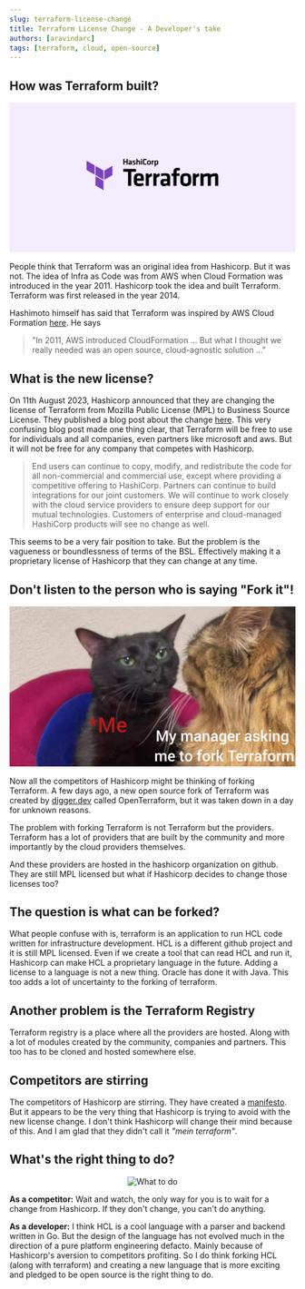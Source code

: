 ```yaml
---
slug: terraform-license-change
title: Terraform License Change - A Developer's take
authors: [aravindarc]
tags: [terraform, cloud, open-source]
---
```


## How was Terraform built?

![Terraform](./assets/terraform.png)

People think that Terraform was an original idea from Hashicorp. But it was not. The idea of Infra as Code was from AWS when Cloud Formation was introduced 
in the year 2011. Hashicorp took the idea and built Terraform. Terraform was first released in the year 2014. 

Hashimoto himself has said that Terraform was inspired by AWS Cloud Formation [here](https://www.hashicorp.com/resources/the-story-of-hashicorp-terraform-with-mitchell-hashimoto).
He says 
> "In 2011, AWS introduced CloudFormation ... But what I thought we really needed was an open source, cloud-agnostic solution ..."

## What is the new license?

On 11th August 2023, Hashicorp announced that they are changing the license of Terraform from Mozilla Public License (MPL) to Business Source License.
They published a blog post about the change [here](https://www.hashicorp.com/blog/hashicorp-adopts-business-source-license). 
This very confusing blog post made one thing clear, that Terraform will be free to use for individuals and all companies, even 
partners like microsoft and aws. But it will not be free for any company that competes with Hashicorp. 

> End users can continue to copy, modify, and redistribute the code for all non-commercial and commercial use, except where providing a competitive offering to HashiCorp. Partners can continue to build integrations for our joint customers. We will continue to work closely with the cloud service providers to ensure deep support for our mutual technologies. Customers of enterprise and cloud-managed HashiCorp products will see no change as well.

This seems to be a very fair position to take. But the problem is the vagueness or boundlessness of terms of the BSL. Effectively
making it a proprietary license of Hashicorp that they can change at any time.

## Don't listen to the person who is saying "Fork it"!

![BSL](./assets/catmeme.jpg)

Now all the competitors of Hashicorp might be thinking of forking Terraform. A few days ago, a new open source fork of Terraform was created 
by [digger.dev](digger.dev) called OpenTerraform, but it was taken down in a day for unknown reasons.

The problem with forking Terraform is not Terraform but the providers. Terraform has a lot of providers that are built by the community and 
more importantly by the cloud providers themselves. 

And these providers are hosted in the hashicorp organization on github. They are still MPL licensed but what if Hashicorp decides to change
those licenses too?

## The question is what can be forked? 

What people confuse with is, terraform is an application to run HCL code written for infrastructure development. HCL is a different
github project and it is still MPL licensed.
Even if we create a tool that can read HCL and run it, Hashicorp can make HCL a proprietary language in the future. Adding 
a license to a language is not a new thing. Oracle has done it with Java. This too adds a lot of uncertainty to the forking of terraform.

## Another problem is the Terraform Registry

Terraform registry is a place where all the providers are hosted. Along with a lot of modules created by the community, companies and 
partners. This too has to be cloned and hosted somewhere else. 

## Competitors are stirring

The competitors of Hashicorp are stirring. They have created a [manifesto](https://opentf.org/). But it appears to be the very
thing that Hashicorp is trying to avoid with the new license change. I don't think Hashicorp will change their mind because of this.
And I am glad that they didn't call it *"mein terraform"*.

## What's the right thing to do?

<p align="center">
    <img src="/img/tomandjerry.jpeg" alt="What to do" width="500"/>
</p>

**As a competitor:** Wait and watch, the only way for you is to wait for a change from Hashicorp. If they don't change, you can't do anything.

**As a developer:** I think HCL is a cool language with a parser and backend written in Go. But the design of the language has 
not evolved much in the direction of a pure platform engineering defacto. Mainly because of Hashicorp's aversion to competitors profiting.
So I do think forking HCL (along with terraform) and creating a new language that is more exciting and pledged to be open source is the right thing to do.